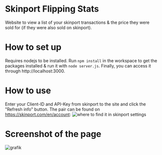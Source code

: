 # Skinport Flipping Stats
Website to view a list of your skinport transactions & the price they were sold for (if they were also sold on skinport).

# How to set up
Requires nodejs to be installed.
Run `npm install` in the workspace to get the packages installed & run it with `node server.js`.
Finally, you can access it through http://localhost:3000.

# How to use
Enter your Client-ID and API-Key from skinport to the site and click the "Refresh info" button. 
The pair can be found on https://skinport.com/en/account:
![where to find it in skinport settings](https://github.com/user-attachments/assets/1a1b5761-b34e-47f8-8db3-64ca04471667)


# Screenshot of the page
![grafik](https://github.com/user-attachments/assets/91b83a7a-2ec4-4fdb-9921-2fc989de08ce)

